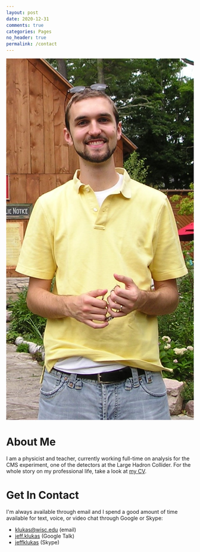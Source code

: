 ```yaml
---
layout: post
date: 2020-12-31
comments: true
categories: Pages
no_header: true
permalink: /contact
---
```


<div class="threecol-one">
<img src="/images/portraittall.jpg">
</div>

<div class="threecol-two">
<h1>About Me</h1>
<p>I am a physicist and teacher, currently working full-time on analysis for the CMS experiment, one of the detectors at the Large Hadron Collider. For the whole story on my professional life, take a look at <a href="/cv">my CV</a>.</p>
</div>

<div class="threecol-three">
<h1>Get In Contact</h1>
<p>I'm always available through email and I spend a good amount of time available for text, voice, or video chat through Google or Skype:</p>
<ul class="contacts">
  <li class="gmail"><a href="&#109;&#97;&#105;&#108;&#116;&#111;&#58;&#107;&#108;&#117;&#107;&#97;&#115;&#64;&#119;&#105;&#115;&#99;&#46;&#101;&#100;&#117;">&#107;&#108;&#117;&#107;&#97;&#115;&#64;&#119;&#105;&#115;&#99;&#46;&#101;&#100;&#117;</a> (email)</li>
  <li class="google"><a href="http://www.google.com/talk/">jeff.klukas</a> (Google Talk)</li>
  <li class="skype"><a href="skype:jeffklukas?call">jeffklukas</a> (Skype)</li>
</ul>
</div>

